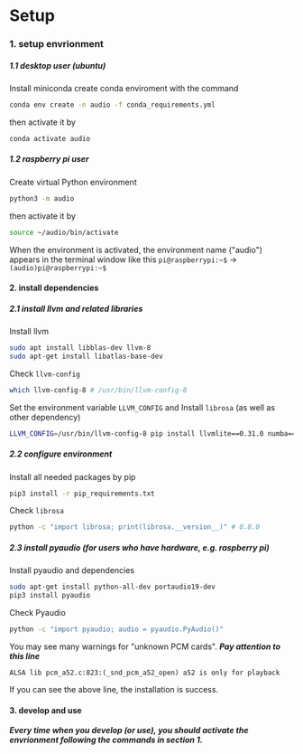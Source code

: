 # Setup
###	1. setup envrionment
#####	1.1 desktop user (ubuntu)
	
Install miniconda
create conda enviroment with the command
  ```bash
  conda env create -n audio -f conda_requirements.yml
  ```
then activate it by
  ```bash
  conda activate audio
  ```
#####	1.2 raspberry pi user

Create virtual Python environment
  ```bash
  python3 -m audio
  ```
then activate it by
  ```bash
  source ~/audio/bin/activate
  ```
When the environment is activated, the environment name ("audio") appears in the terminal window like this
`pi@raspberrypi:~$` $\rightarrow$ `(audio)pi@raspberrypi:~$`

####	2. install dependencies
#####	2.1 install llvm and related libraries

Install llvm
  ```bash
  sudo apt install libblas-dev llvm-8
  sudo apt-get install libatlas-base-dev
  ```
Check `llvm-config`
  ```bash
  which llvm-config-8 # /usr/bin/llvm-config-8
  ```
Set the environment variable `LLVM_CONFIG` and Install `librosa` (as well as other dependency)
  ```bash
  LLVM_CONFIG=/usr/bin/llvm-config-8 pip install llvmlite==0.31.0 numba==0.48.0 colorama==0.3.9 librosa==0.8.0
  ```

#####	2.2 configure environment

Install all needed packages by pip
  ```bash
  pip3 install -r pip_requirements.txt
  ```
Check `librosa`
  ```bash
  python -c "import librosa; print(librosa.__version__)" # 0.8.0
  ```

#####	2.3 install pyaudio (for users who have hardware, e.g. raspberry pi)

Install pyaudio and dependencies
  ```bash
  sudo apt-get install python-all-dev portaudio19-dev
  pip3 install pyaudio
  ```
Check Pyaudio
  ```bash
  python -c "import pyaudio; audio = pyaudio.PyAudio()"
  ```
You may see many warnings for "unknown PCM cards". ***Pay attention to this line***
  ```text
  ALSA lib pcm_a52.c:823:(_snd_pcm_a52_open) a52 is only for playback
  ```
If you can see the above line, the installation is success.

####	3. develop and use
***Every time when you develop (or use), you should activate the envrionment following the commands in section 1.***
